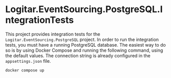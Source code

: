 # Logitar.EventSourcing.PostgreSQL.IntegrationTests

This project provides integration tests for the `Logitar.EventSourcing.PostgreSQL` project. In order to run the integration tests, you must have a running PostgreSQL database. The easiest way to do so is by using Docker Compose and running the following command, using the default values. The connection string is already configured in the `appsettings.json` file.

```sh
docker compose up
```
